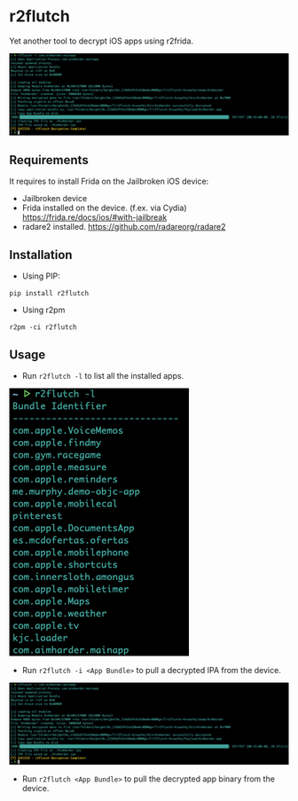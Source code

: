 # r2flutch
Yet another tool to decrypt iOS apps using r2frida.

![Demo](img/demo.png)


## Requirements

It requires to install Frida on the Jailbroken iOS device:

 * Jailbroken device
 * Frida installed on the device. (f.ex. via Cydia) https://frida.re/docs/ios/#with-jailbreak
 * radare2 installed. https://github.com/radareorg/radare2


## Installation

* Using PIP:

```
pip install r2flutch
```

* Using r2pm

```
r2pm -ci r2flutch
```

## Usage

* Run `r2flutch -l` to list all the installed apps.

![List applications](img/list_apps.png)


* Run `r2flutch -i <App Bundle>` to pull a decrypted IPA from the device.

![List applications](img/demo.png)

* Run `r2flutch <App Bundle>` to pull the decrypted app binary from the device.
